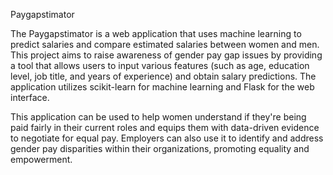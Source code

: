 Paygapstimator

The Paygapstimator is a web application that uses machine learning to predict salaries and compare estimated salaries between women and men. This project aims to raise awareness of gender pay gap issues by providing a tool that allows users to input various features (such as age, education level, job title, and years of experience) and obtain salary predictions. The application utilizes scikit-learn for machine learning and Flask for the web interface.

This application can be used to help women understand if they're being paid fairly in their current roles and equips them with data-driven evidence to negotiate for equal pay. Employers can also use it to identify and address gender pay disparities within their organizations, promoting equality and empowerment.